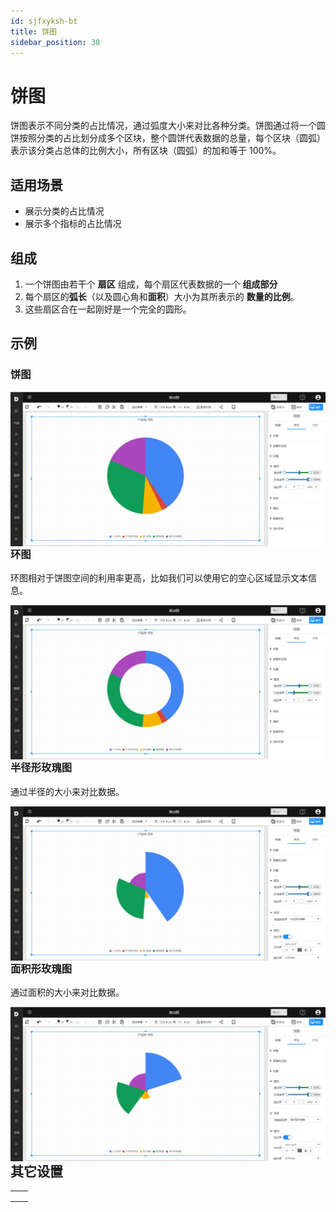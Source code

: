 ```yaml
---
id: sjfxyksh-bt
title: 饼图
sidebar_position: 30
---
```

# 饼图

饼图表示不同分类的占比情况，通过弧度大小来对比各种分类。饼图通过将一个圆饼按照分类的占比划分成多个区块，整个圆饼代表数据的总量，每个区块（圆弧）表示该分类占总体的比例大小，所有区块（圆弧）的加和等于 100%。

## 适用场景

- 展示分类的占比情况
- 展示多个指标的占比情况

## 组成

1. 一个饼图由若干个 **扇区** 组成，每个扇区代表数据的一个 **组成部分**
2. 每个扇区的**弧长**（以及圆心角和**面积**）大小为其所表示的 **数量的比例**。
3. 这些扇区合在一起刚好是一个完全的圆形。

## 示例

### 饼图

<img src="../../../static/img/datafor/visualizer/image-20220228154321482.png"  align="left" />

### 环图

环图相对于饼图空间的利用率更高，比如我们可以使用它的空心区域显示文本信息。

<img src="../../../static/img/datafor/visualizer/image-20220228154411410.png"  align="left" />

### 半径形玫瑰图

通过半径的大小来对比数据。

<img src="../../../static/img/datafor/visualizer/image-20220228154535448.png"  align="left" />

### 面积形玫瑰图

通过面积的大小来对比数据。

<img src="../../../static/img/datafor/visualizer/image-20220228154619662.png"  align="left" />

## 其它设置

|      |      |
| ---- | ---- |
|      |      |
|      |      |
|      |      |

